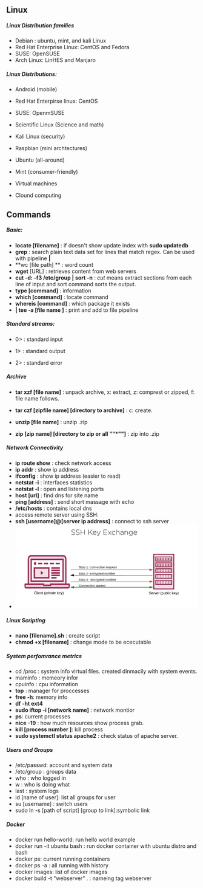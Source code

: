 ## Linux

##### Linux Distribution families

* Debian : ubuntu, mint, and kali Linux
* Red Hat Enterprise Linux: CentOS and Fedora
* SUSE: OpenSUSE
* Arch Linux: LinHES and Manjaro

##### Linux Distributions: 

* Android (mobile)

* Red Hat Enterpirse linux: CentOS 

* SUSE: OpenmSUSE

* Scientific Linux (Science and math)

* Kali Linux (security)

* Raspbian (mini archtectures)

* Ubuntu (all-around)

* Mint (consumer-friendly)

* Virtual machines

* Clound computing

  

## Commands

##### Basic: 

* **locate [filename]** : if doesn't show update index with **sudo updatedb**
* **grep** : search plain text data set for lines that match regex. Can be used with pipeline **|** 
* **wc [file path] ** : word count 
* **wget** [URL] : retrieves content from web servers
* **cut -d: -f3 /etc/group | sort -n** : *cut* means extract sections from each line of input and sort command sorts the output.
* **type [command]** : information 
* **which [command]** : locate command
* **whereis [command]** : which package it exists  
*  **| tee -a [file name ]** : print and add to file pipeline 

##### **Standard streams:** 

* 0> : standard input 

* 1> : standard output 

* 2>  : standard error 

##### Archive 

* **tar xzf [file name]** : unpack archive, x: extract, z: comprest or zipped, f: file name follows.

* **tar  czf [zipfile name] [directory to archive]** : c: create.
* **unzip [file name]** : unzip .zip
* **zip [zip name] [directory to zip or all ""*""]** : zip into .zip 

##### Network Connectivity

* **ip route show** : check network access
* **ip addr** : show ip address
* **ifconfig** : show ip address (easier to read)
* **netstat -i** : interfaces statistics 
* **netstat -l** : open and listening ports 
* **host [url]** : find dns for site name
* **ping [address]** : send short massage with echo
* **/etc/hosts** : contains local dns 
* access remote server using SSH:
* **ssh [username]@[server ip address]** : connect to ssh server
* ![](/images/ssh.PNG)

##### Linux Scripting 

* **nano [filename].sh** : create script
* **chmod +x [filename]** : change mode to be ececutable



##### System perfomrance metrics

* cd /proc : system info virtual files. created dinmacily with system events.
* maminfo : memeory infor 
* cpuinfo : cpu information
* **top** : manager for proccesses
* **free -h**: memory info
* **df -ht ext4**
* **sudo iftop -i [network name]** : network montior
* **ps**: current processes 
* **nice -19** : how much resources show process grab. 
* **kill [process number ]**: kill process
* **sudo systemctl status apache2** : check status of apache server.



##### Users and Groups 

* /etc/passwd: account and system data 
* /etc/group : groups data
* who : who logged in
* w : who is doing what 
* last : system logs
* id [name of user]: list all groups for user
* su [username] : switch users
* sudo ln -s [path of script] [group to link]:symbolic link



##### Docker

* docker run hello-world: run hello world example
* docker run -it ubuntu bash : run docker container with ubuntu distro and bash 
* docker ps: current running containers
* docker ps -a : all running with history
* docker images: list of docker images
* docker build -t "webserver" . : nameing tag webserver

